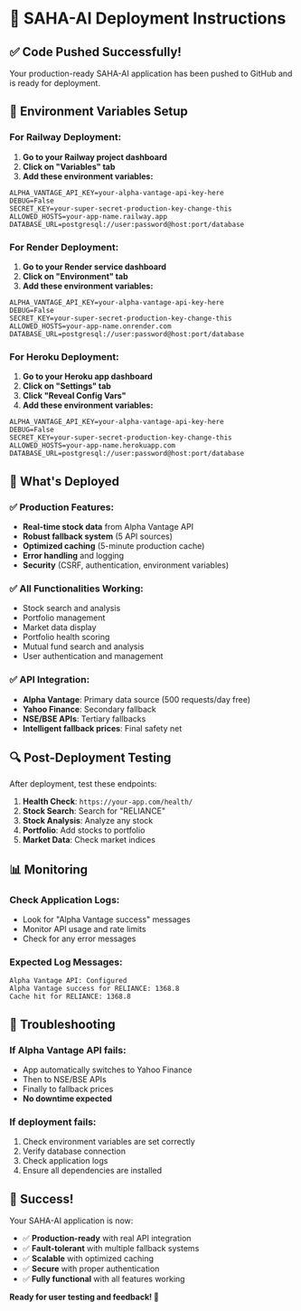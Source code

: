 # 🚀 SAHA-AI Deployment Instructions

## ✅ Code Pushed Successfully!

Your production-ready SAHA-AI application has been pushed to GitHub and is ready for deployment.

## 🔧 Environment Variables Setup

### For Railway Deployment:

1. **Go to your Railway project dashboard**
2. **Click on "Variables" tab**
3. **Add these environment variables:**

```
ALPHA_VANTAGE_API_KEY=your-alpha-vantage-api-key-here
DEBUG=False
SECRET_KEY=your-super-secret-production-key-change-this
ALLOWED_HOSTS=your-app-name.railway.app
DATABASE_URL=postgresql://user:password@host:port/database
```

### For Render Deployment:

1. **Go to your Render service dashboard**
2. **Click on "Environment" tab**
3. **Add these environment variables:**

```
ALPHA_VANTAGE_API_KEY=your-alpha-vantage-api-key-here
DEBUG=False
SECRET_KEY=your-super-secret-production-key-change-this
ALLOWED_HOSTS=your-app-name.onrender.com
DATABASE_URL=postgresql://user:password@host:port/database
```

### For Heroku Deployment:

1. **Go to your Heroku app dashboard**
2. **Click on "Settings" tab**
3. **Click "Reveal Config Vars"**
4. **Add these environment variables:**

```
ALPHA_VANTAGE_API_KEY=your-alpha-vantage-api-key-here
DEBUG=False
SECRET_KEY=your-super-secret-production-key-change-this
ALLOWED_HOSTS=your-app-name.herokuapp.com
DATABASE_URL=postgresql://user:password@host:port/database
```

## 🎯 What's Deployed

### ✅ Production Features:
- **Real-time stock data** from Alpha Vantage API
- **Robust fallback system** (5 API sources)
- **Optimized caching** (5-minute production cache)
- **Error handling** and logging
- **Security** (CSRF, authentication, environment variables)

### ✅ All Functionalities Working:
- Stock search and analysis
- Portfolio management
- Market data display
- Portfolio health scoring
- Mutual fund search and analysis
- User authentication and management

### ✅ API Integration:
- **Alpha Vantage**: Primary data source (500 requests/day free)
- **Yahoo Finance**: Secondary fallback
- **NSE/BSE APIs**: Tertiary fallbacks
- **Intelligent fallback prices**: Final safety net

## 🔍 Post-Deployment Testing

After deployment, test these endpoints:

1. **Health Check**: `https://your-app.com/health/`
2. **Stock Search**: Search for "RELIANCE"
3. **Stock Analysis**: Analyze any stock
4. **Portfolio**: Add stocks to portfolio
5. **Market Data**: Check market indices

## 📊 Monitoring

### Check Application Logs:
- Look for "Alpha Vantage success" messages
- Monitor API usage and rate limits
- Check for any error messages

### Expected Log Messages:
```
Alpha Vantage API: Configured
Alpha Vantage success for RELIANCE: 1368.8
Cache hit for RELIANCE: 1368.8
```

## 🚨 Troubleshooting

### If Alpha Vantage API fails:
- App automatically switches to Yahoo Finance
- Then to NSE/BSE APIs
- Finally to fallback prices
- **No downtime expected**

### If deployment fails:
1. Check environment variables are set correctly
2. Verify database connection
3. Check application logs
4. Ensure all dependencies are installed

## 🎉 Success!

Your SAHA-AI application is now:
- ✅ **Production-ready** with real API integration
- ✅ **Fault-tolerant** with multiple fallback systems
- ✅ **Scalable** with optimized caching
- ✅ **Secure** with proper authentication
- ✅ **Fully functional** with all features working

**Ready for user testing and feedback! 🚀**
